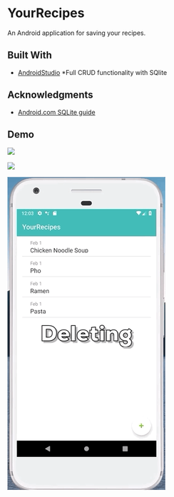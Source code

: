 # YourRecipes

An Android application for saving your recipes.

## Built With

* [AndroidStudio](https://developer.android.com/studio/)
*Full CRUD functionality with SQlite

## Acknowledgments

* [Android.com SQLite guide](https://developer.android.com/training/data-storage/sqlite)

## Demo

![](addrecipegif.gif)

![](updatingrecipe.gif)

![](deletingrecipe.gif)
